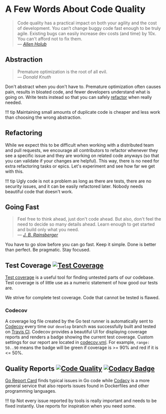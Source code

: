 # A Few Words About Code Quality

> Code quality has a practical impact on both your agility and the cost of development. You can’t change buggy code fast enough to be truly agile. Existing bugs can easily increase dev costs (and time) by 10x. You can't afford not to fix them.<br>— <cite>[Allen Holub](https://twitter.com/allenholub/status/1073738216140791808)</cite>

## Abstraction ##

> Premature optimization is the root of all evil.<br>— <cite>Donald Knuth</cite>

Don't abstract when you don't have to. Premature optimization often causes pain, 
results in bloated code, and fewer developers understand what is going on. 
Write tests instead so that you can safely 
[refactor](https://martinfowler.com/bliki/DefinitionOfRefactoring.html) when really needed.

!!! tip
    Maintaining small amounts of duplicate code is cheaper and less work
    than choosing the wrong abstraction.

## Refactoring ##
While we expect this to be difficult when working with a distributed team and pull requests, we encourage all contributors to refactor whenever they see a specific issue and they are working on related code anyways (so that you can validate if your changes are helpful). This way, there is no need for extra refactoring tasks or epics. Let's experiment and see how far we get with this.

!!! tip
    Ugly code is not a problem as long as there are tests, 
    there are no security issues, and it can be easily refactored later. 
    Nobody needs beautiful code that doesn't work.

## Going Fast ##
> Feel free to think ahead, just don't code ahead. But also, don't feel the need to decide so many details ahead. Learn enough to get started and build only what you need.<br>— <cite>[J. B. Rainsberger](https://twitter.com/jbrains/status/1064212803542818816)</cite>

You have to go slow before you can go fast. Keep it simple. Done is better than perfect. Be pragmatic. Stay focused.

## Test Coverage [![Test Coverage](https://codecov.io/gh/photoprism/photoprism/branch/develop/graph/badge.svg)][codecov] ##
[Test coverage](https://martinfowler.com/bliki/TestCoverage.html) is a useful tool for finding untested parts of our codebase. Test coverage is of little use as a numeric statement of how good our tests are.

We strive for complete test coverage. Code that cannot be tested is flawed.

### Codecov ###

A coverage log file created by the Go test runner is automatically sent to [Codecov][codecov] every time our `develop` branch was successfully built and tested on [Travis CI](https://travis-ci.org/photoprism/photoprism). Codecov provides a beautiful UI for displaying coverage reports and renders a badge showing the current test coverage. Custom settings for our report are located in [codecov.yml](https://github.com/photoprism/photoprism/blob/develop/codecov.yml). For example, `range: 50..90` means the badge will be green if coverage is >= 90% and red if it is <= 50%.

## Quality Reports [![Code Quality](https://goreportcard.com/badge/github.com/photoprism/photoprism)][goreport] [![Codacy Badge](https://api.codacy.com/project/badge/Grade/ea5b6b16814540469f384b8ff35ba511)][codacy] ##

[Go Report Card][goreport] finds typical issues in Go code while [Codacy][codacy] is a more general service that also reports issues found in Dockerfiles and other programming languages.

!!! tip
    Not every issue reported by tools is really important and needs to be fixed instantly. Use reports for inspiration when you need some.

[goreport]: https://goreportcard.com/report/github.com/photoprism/photoprism
[codacy]: https://www.codacy.com/project/lastzero/photoprism/dashboard
[codecov]: https://codecov.io/gh/photoprism/photoprism
